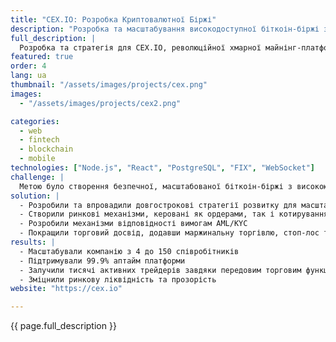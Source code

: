 ```yaml
---
title: "CEX.IO: Розробка Криптовалютної Біржі"
description: "Розробка та масштабування високодоступної біткоін-біржі з 99.9% аптаймом"
full_description: |
  Розробка та стратегія для CEX.IO, революційної хмарної майнінг-платформи, що перетворилася на провідну криптовалютну біржу, відому своїм 99.9% аптаймом та високодоступними сервісами. Проект був зосереджений на створенні надійної торгової платформи, покращенні ліквідності та впровадженні передових функцій, таких як ринкові механізми, керовані ордерами та котируваннями. Крім того, була реалізована глобальна система відповідності AML/KYC, що забезпечує регуляторну відповідність при масштабуванні операцій для підтримки тисяч активних трейдерів.
featured: true
order: 4
lang: ua
thumbnail: "/assets/images/projects/cex.png"
images:
  - "/assets/images/projects/cex2.png"

categories:
  - web
  - fintech
  - blockchain
  - mobile
technologies: ["Node.js", "React", "PostgreSQL", "FIX", "WebSocket"]
challenge: |
  Метою було створення безпечної, масштабованої біткоін-біржі з високою доступністю та суворою відповідністю регуляторним вимогам. Ключові завдання включали забезпечення ліквідності, задоволення потреб різних груп трейдерів та підтримку прозорості в умовах волатильного ринку.
solution: |
  - Розробили та впровадили довгострокові стратегії розвитку для масштабованості
  - Створили ринкові механізми, керовані як ордерами, так і котируваннями, для покращення ліквідності
  - Розробили механізми відповідності вимогам AML/KYC
  - Покращили торговий досвід, додавши маржинальну торгівлю, стоп-лос та тейк-профіт ордери
results: |
  - Масштабували компанію з 4 до 150 співробітників
  - Підтримували 99.9% аптайм платформи
  - Залучили тисячі активних трейдерів завдяки передовим торговим функціям
  - Зміцнили ринкову ліквідність та прозорість
website: "https://cex.io"

---
```


{{ page.full_description }} 